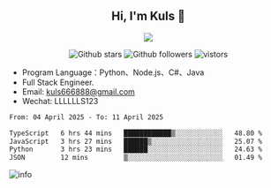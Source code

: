 <h2 align="center"> Hi, I'm Kuls 👋 </h2>
<p align="center">
    <p align="center">
        <img src=" https://avatars.githubusercontent.com/u/42165104?s=460&u=5c7fbf0bce7d4b38a15a44676e6f64b529e47598&v=4"/>
    </p>
    <p align="center">
      <img src="https://img.shields.io/github/stars/hellokuls?style=social" alt="Github stars" />
      <img src="https://img.shields.io/github/followers/hellokuls?style=social" alt="Github followers" />
      <img src="https://visitor-badge.glitch.me/badge?page_id=hellokuls.readme" alt="vistors" />
    </p>
</p>

- Program Language：Python、Node.js、C#、Java
- Full Stack Engineer.
- Email: kuls666888@gmail.com
- Wechat: LLLLLLS123

<!--START_SECTION:waka-->

```txt
From: 04 April 2025 - To: 11 April 2025

TypeScript   6 hrs 44 mins   ████████████▒░░░░░░░░░░░░   48.80 %
JavaScript   3 hrs 27 mins   ██████▒░░░░░░░░░░░░░░░░░░   25.07 %
Python       3 hrs 23 mins   ██████░░░░░░░░░░░░░░░░░░░   24.63 %
JSON         12 mins         ▒░░░░░░░░░░░░░░░░░░░░░░░░   01.49 %
```

<!--END_SECTION:waka-->

![info](https://github-readme-stats.vercel.app/api?username=hellokuls&show_icons=true&count_private=true&hide=prs&theme=default_repocard)


